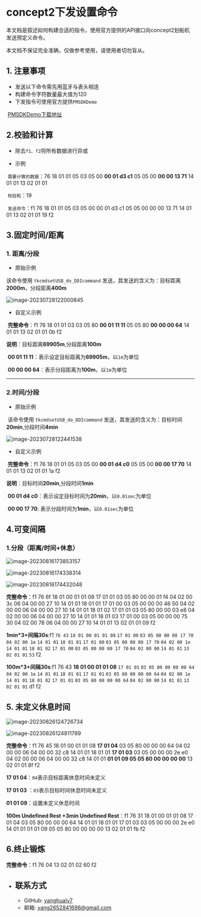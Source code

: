 # concept2下发设置命令

本文档是叙述如何构建合适的指令，使用官方提供的API接口向concept2划船机发送预定义命令。

本文档不保证完全准确，仅做参考使用，请使用者切勿盲从。



## 1. 注意事项

- 发送以下命令需先用蓝牙与表头相连
- 构建命令字符数量最大值为120
- 下发指令可使用官方提供`PMSDKDemo`

​		[PMSDKDemo下载地址](https://www.concept2.com/service/software/software-development)



## 2.校验和计算

- 除去`f1、f2`将所有数据进行异或

- 示例

​	`需要计算的数据`：76 18 01 01 05 03 05 00 **00 01 d3 c1** 05 05 00 **00 00 13 71** 14 01 01 13 02 01 01

​	`校验和`：19

​	`发送命令`：f1 76 18 01 01 05 03 05 00 00 01 d3 c1 05 05 00 00 00 13 71 14 01 01 13 02 01 01 19 f2



## 3.固定时间/距离

### 1. 距离/分段

- 原始示例

该命令使用 `tkcmdsetUSB_do_DDIcommand` 发送，其发送的含义为：目标距离**2000m**，分段距离**400m**

![image-20230728122000845](concept2.assets/image-20230728122000845.png)

- 自定义示例

​	**完整命令**：f1 76 18 01 01 03 03 05 80 **00 01 11 11** 05 05 80 **00 00 00 64** 14 01 01 13 02 01 01 0b f2

​	**说明**：目标距离**69905m**,分段距离**100m**

​	**00 01 11 11**：表示设定目标距离为**69905m**，以`1m`为单位

​	**00 00 00 64**：表示分段距离为**100m**，以`1m`为单位





****

### 2.时间/分段

- 原始示例

​	该命令使用 `tkcmdsetUSB_do_DDIcommand` 发送，其发送的含义为：目标时间**20min**,分段时间**4min**

![image-20230728122441538](concept2.assets/image-20230728122441538.png)

- 自定义示例

​	**完整命令**：f1 76 18 01 01 05 03 05 00 **00 01 d4 c0** 05 05 00 **00 00 17 70** 14 01 01 13 02 01 01 1a f2

​	**说明**：目标时间**20min**,分段时间**1min**

​	**00 01 d4 c0**：表示设定目标时间为**20min**，以`0.01sec`为单位

​	**00 00 17 70**: 表示分段时间为**1min**，以`0.01sec`为单位



## 4.可变间隔

### 1.分段（距离/时间+休息）

![image-20230816173853157](concept2.assets/image-20230816173853157.png)

![image-20230816174338314](concept2.assets/image-20230816174338314.png)

![image-20230816174432048](concept2.assets/image-20230816174432048.png)

**完整命令**：f1 76 6f 18 01 00 01 01 08 17 01 01 03 05 80 00 00 01 f4 04 02 00 3c 06 04 00 00 27 10 14 01 01 18 01 01 17 01 00 03 05 00 00 00 46 50 04 02 00 00 06 04 00 00 27 10 14 01 01 18 01 02 17 01 01 03 05 80 00 00 03 e8 04 02 00 00 06 04 00 00 27 10 14 01 01 18 01 03 17 01 00 03 05 00 00 00 75 30 04 02 00 78 06 04 00 00 27 10 14 01 01 13 02 01 01 09 f2



**1min*3+间隔30s**:f1 `76 43` `18 01 00 01 01 08` `17 01 00` `03 05 00 00 00 17 70` `04 02 00 1e` `14 01 01` `18 01 01` `17 01 00` `03 05 00 00 00 17 70` `04 02 00 1e ` `14 01 01` `18 01 02` `17 01 00` `03 05 00 00 00 17 70` `04 02 00 00` `14 01 01` `13 02 01 01` `53` f2

**100m*3+间隔30s**:f1 76 43 **18 01 00 01 01 08** `17 01 01` `03 05 80 00 00 00 64` `04 02 00 1e` `14 01 01` `18 01 01` `17 01 01` `03 05 80 00 00 00 64` `04 02 00 1e` `14 01 01` `18 01 02` `17 01 01` `03 05 80 00 00 00 64` `04 02 00 00` `14 01 01` `13 02 01 01` d1 f2



## 5. 未定义休息时间

![image-20230826124726734](concept2.assets/image-20230826124726734.png)



![image-20230826124811789](concept2.assets/image-20230826124811789.png)

**完整命令**：f1 76 45 18 01 00 01 01 08 **17 01 04** 03 05 80 00 00 00 64 04 02 00 00 06 04 00 00 32 c8 14 01 01 18 01 01 **17 01 03** 03 05 00 00 00 2e e0 04 02 00 00 06 04 00 00 32 c8 14 01 01 **01 01 09 05 05 80 00 00 00 00** 13 02 01 01 8f f2

**17 01 04**：`04`表示目标距离休息时间未定义

**17 01 03** ：`03`表示目标时间休息时间未定义

**01 01 09**：设置未定义休息时间

**100m Undefined Rest +3min  Undefined Rest**：f1 76 31 18 01 00 01 01 08 17 01 04 03 05 80 00 00 00 64 14 01 01 18 01 01 17 01 03 03 05 00 00 00 2e e0 14 01 01 01 01 09 05 05 80 00 00 00 00 13 02 01 01 fb f2




## 6.终止锻炼

**完整命令**：f1 76 04 13 02 01 02 60 f2





- ## 联系方式

  - GitHub: [yanghualv7](https://github.com/yanghualv7)
  - 邮箱: [yang2652841696@gmail.com](mailto:yang2652841696@gmail.com)